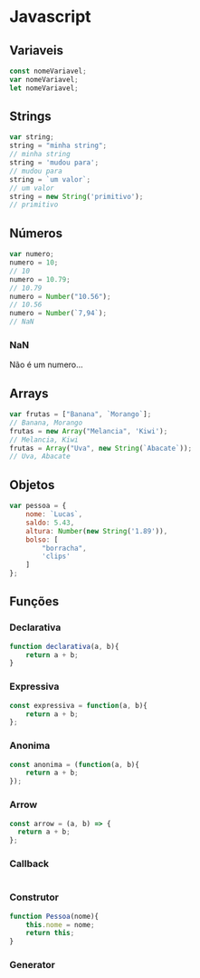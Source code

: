 # Javascript

## Variaveis


```js
const nomeVariavel;
var nomeVariavel;
let nomeVariavel;
```

## Strings

```js
var string;
string = "minha string";
// minha string
string = 'mudou para';
// mudou para
string = `um valor`;
// um valor
string = new String('primitivo');
// primitivo
``` 

## Números

```js
var numero;
numero = 10;
// 10
numero = 10.79;
// 10.79
numero = Number("10.56");
// 10.56
numero = Number(`7,94`);
// NaN
```

### NaN
Não é um numero...

## Arrays

```js
var frutas = ["Banana", `Morango`];
// Banana, Morango
frutas = new Array("Melancia", 'Kiwi');
// Melancia, Kiwi
frutas = Array("Uva", new String(`Abacate`));
// Uva, Abacate
```

## Objetos

```js
var pessoa = {
    nome: `Lucas`,
    saldo: 5.43,
    altura: Number(new String('1.89')),
    bolso: [
        "borracha",
        'clips'
    ]
};
```

## Funções

### Declarativa

```js
function declarativa(a, b){
    return a + b;
}
```

### Expressiva 

```js
const expressiva = function(a, b){
    return a + b;
};
```

### Anonima

```js
const anonima = (function(a, b){
    return a + b;
});
```

### Arrow

```js
const arrow = (a, b) => {
  return a + b;
};
```

### Callback

```js

```

### Construtor

```js
function Pessoa(nome){
    this.nome = nome;
    return this;
}
```

### Generator

```js

```